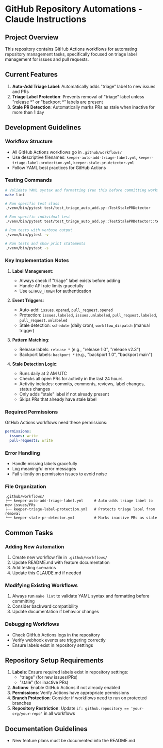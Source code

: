 # GitHub Repository Automations - Claude Instructions

## Project Overview

This repository contains GitHub Actions workflows for automating repository management tasks, specifically focused on triage label management for issues and pull requests.

## Current Features

1. **Auto-Add Triage Label**: Automatically adds "triage" label to new issues and PRs
2. **Triage Label Protection**: Prevents removal of "triage" label unless "release *" or "backport *" labels are present
3. **Stale PR Detection**: Automatically marks PRs as stale when inactive for more than 1 day

## Development Guidelines

### Workflow Structure
- All GitHub Actions workflows go in `.github/workflows/`
- Use descriptive filenames: `keeper-auto-add-triage-label.yml`, `keeper-triage-label-protection.yml`, `keeper-stale-pr-detector.yml`
- Follow YAML best practices for GitHub Actions

### Testing Commands
```bash
# Validate YAML syntax and formatting (run this before committing workflow changes)
make lint

# Run specific test class
./venv/bin/pytest test/test_triage_auto_add.py::TestStalePRDetector

# Run specific individual test
./venv/bin/pytest test/test_triage_auto_add.py::TestStalePRDetector::test_stale_pr_detection_manual_trigger -v

# Run tests with verbose output
./venv/bin/pytest -v

# Run tests and show print statements
./venv/bin/pytest -s
```

### Key Implementation Notes

1. **Label Management**:
   - Always check if "triage" label exists before adding
   - Handle API rate limits gracefully
   - Use `GITHUB_TOKEN` for authentication

2. **Event Triggers**:
   - Auto-add: `issues.opened`, `pull_request.opened`
   - Protection: `issues.labeled`, `issues.unlabeled`, `pull_request.labeled`, `pull_request.unlabeled`
   - Stale detection: `schedule` (daily cron), `workflow_dispatch` (manual trigger)

3. **Pattern Matching**:
   - Release labels: `release *` (e.g., "release 1.0", "release v2.3")
   - Backport labels: `backport *` (e.g., "backport 1.0", "backport main")

4. **Stale Detection Logic**:
   - Runs daily at 2 AM UTC
   - Checks all open PRs for activity in the last 24 hours
   - Activity includes: commits, comments, reviews, label changes, status changes
   - Only adds "stale" label if not already present
   - Skips PRs that already have stale label

### Required Permissions
GitHub Actions workflows need these permissions:
```yaml
permissions:
  issues: write
  pull-requests: write
```

### Error Handling
- Handle missing labels gracefully
- Log meaningful error messages
- Fail silently on permission issues to avoid noise

### File Organization
```
.github/workflows/
├── keeper-auto-add-triage-label.yml     # Auto-adds triage label to new issues/PRs
├── keeper-triage-label-protection.yml   # Protects triage label from removal
└── keeper-stale-pr-detector.yml         # Marks inactive PRs as stale
```

## Common Tasks

### Adding New Automation
1. Create new workflow file in `.github/workflows/`
2. Update README.md with feature documentation
3. Add testing scenarios
4. Update this CLAUDE.md if needed

### Modifying Existing Workflows
1. Always run `make lint` to validate YAML syntax and formatting before committing
2. Consider backward compatibility
3. Update documentation if behavior changes

### Debugging Workflows
- Check GitHub Actions logs in the repository
- Verify webhook events are triggering correctly
- Ensure labels exist in repository settings

## Repository Setup Requirements

1. **Labels**: Ensure required labels exist in repository settings:
   - "triage" (for new issues/PRs)
   - "stale" (for inactive PRs)
2. **Actions**: Enable GitHub Actions if not already enabled
3. **Permissions**: Verify Actions have appropriate permissions
4. **Branch Protection**: Consider if workflows need to run on protected branches
5. **Repository Restriction**: Update `if: github.repository == 'your-org/your-repo'` in all workflows

## Documentation Guidelines

- New feature plans must be documented into the README.md
